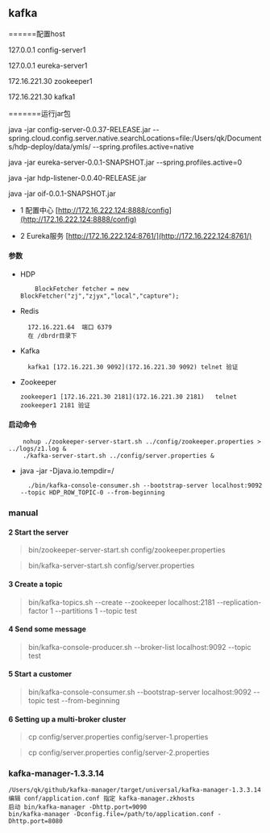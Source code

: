 ## kafka

  ======配置host

127.0.0.1 config-server1

127.0.0.1 eureka-server1

172.16.221.30 zookeeper1

172.16.221.30 kafka1


=======运行jar包

java -jar config-server-0.0.37-RELEASE.jar --spring.cloud.config.server.native.searchLocations=file:/Users/qk/Documents/hdp-deploy/data/ymls/ --spring.profiles.active=native

java -jar eureka-server-0.0.1-SNAPSHOT.jar --spring.profiles.active=0

java -jar hdp-listener-0.0.40-RELEASE.jar

java -jar oif-0.0.1-SNAPSHOT.jar

* 1 配置中心 [http://172.16.222.124:8888/config](http://172.16.222.124:8888/config)

* 2 Eureka服务 [http://172.16.222.124:8761/](http://172.16.222.124:8761/)

#### 参数

* HDP

          BlockFetcher fetcher = new BlockFetcher("zj","zjyx","local","capture");

* Redis

        172.16.221.64  端口 6379
        在 /dbrdr目录下

* Kafka

        kafka1 [172.16.221.30 9092](172.16.221.30 9092) telnet 验证

* Zookeeper

      zookeeper1 [172.16.221.30 2181](172.16.221.30 2181)   telnet zookeeper1 2181 验证

#### 启动命令

        nohup ./zookeeper-server-start.sh ../config/zookeeper.properties > ../logs/z1.log &
        ./kafka-server-start.sh ../config/server.properties &

* java -jar -Djava.io.tempdir=/


        ./bin/kafka-console-consumer.sh --bootstrap-server localhost:9092 --topic HDP_ROW_TOPIC-0 --from-beginning

### manual

#### 2 Start the server

  > bin/zookeeper-server-start.sh config/zookeeper.properties
  
  > bin/kafka-server-start.sh config/server.properties

#### 3 Create a topic

  > bin/kafka-topics.sh --create --zookeeper localhost:2181 --replication-factor 1 --partitions 1 --topic test

#### 4 Send some message

  > bin/kafka-console-producer.sh --broker-list localhost:9092 --topic test

#### 5 Start a customer

  > bin/kafka-console-consumer.sh --bootstrap-server localhost:9092 --topic test --from-beginning

#### 6 Setting up a multi-broker cluster

  > cp config/server.properties config/server-1.properties

  > cp config/server.properties config/server-2.properties

### kafka-manager-1.3.3.14

    /Users/qk/github/kafka-manager/target/universal/kafka-manager-1.3.3.14
    编辑 conf/application.conf 指定 kafka-manager.zkhosts
    启动 bin/kafka-manager -Dhttp.port=9090
    bin/kafka-manager -Dconfig.file=/path/to/application.conf -Dhttp.port=8080